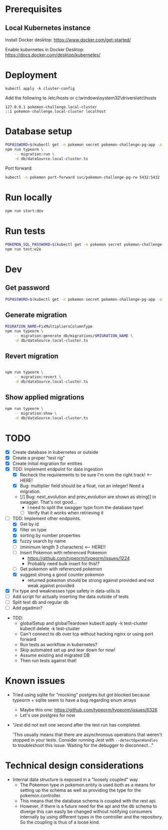 
# Prerequisites

## Local Kubernetes instance
Install Docker desktop:
https://www.docker.com/get-started/

Enable kubernetes in Docker Desktop:
https://docs.docker.com/desktop/kubernetes/


# Deployment

```
kubectl apply -k cluster-config
```

Add the following to /etc/hosts or c:\windows\system32\drivers\etc\hosts
```
127.0.0.1 pokemon-challenge.local-cluster
::1 pokemon-challenge.local-cluster localhost
```


# Database setup

```bash
PGPASSWORD=$(kubectl get -n pokemon secret pokemon-challenge-pg-app -o json | jq -r '.data.password | @base64d')
npm run typeorm \
    -- migration:run \
    -d db/dataSource.local-cluster.ts
```
Port forward:
```bash
kubectl -n pokemon port-forward svc/pokemon-challenge-pg-rw 5432:5432
```

# Run locally

```bash
npm run start:dev
```

# Run tests

```bash
POKEMON_SQL_PASSWORD=$(kubectl get -n pokemon secret pokemon-challenge-pg-app -o json | jq -r '.data.password | @base64d')
npm run test:e2e
```

# Dev

## Get password

```bash
PGPASSWORD=$(kubectl get -n pokemon secret pokemon-challenge-pg-app -o json | jq -r '.data.password | @base64d')
```

## Generate migration

```bash
MIGRATION_NAME=FixMultipliersColumnType
npm run typeorm \
    -- migration:generate db/migrations/$MIGRATION_NAME \
    -d db/dataSource.local-cluster.ts
```

## Revert migration

```bash

npm run typeorm \
    -- migration:revert \
    -d db/dataSource.local-cluster.ts
```

## Show applied migrations
```bash
npm run typeorm \
    -- migration:show \
    -d db/dataSource.local-cluster.ts
```

# TODO

- [X] Create database in kubernetes or outside
- [X] Create a proper "test rig"
- [X] Create initial migration for entities
- [X] TDD: Implement endpoint for data ingestion
    - [X] Recheck the requirements to be sure I'm onm the right track! <-- HERE!
    - [X] Bug: multiplier field should be a float, not an integer! Need a migration.
    - [/] Bug: next_evolution and prev_evolution are shown as string[] in swagger. That's not good...
        - I need to split the swagger type from the database type!
        - [ ] Verify that it works when retrieving it
- [ ] TDD: Implement other endpoints.
    - [X] Get by id
    - [X] filter on type
    - [X] sorting by number properties
    - [X] fuzzy search by name
    - [ ] (minimum length 3 characters) <-- HERE!!
    - [ ] Insert Pokemon with referenced Pokemon
        - https://github.com/typeorm/typeorm/issues/1224
        - Probably need bulk insert for this!?
    - [ ] Get pokemon with referenced pokemon
    - [X] suggest strong a good counter pokemon
        - returned pokemon should be strong against provided and not weak against provided
- [X] Fix type and weaknesses type safety in data-utils.ts
- [ ] Add script for actually inserting the data outside of tests
- [ ] Split test db and regular db
- [ ] Add pgadmin?
- TDD:
    - globalSetup and globalTeardown
        kubectl apply -k test-cluster
        kubectl delete -k test-cluster
    - Can't connect to db over tcp without hacking nginx or using port forward
    - Run tests as workflow in kubernetes?
    - Skip automated set up and tear down for now!
    - Assume existing and migrated DB
    - Then run tests against that!

# Known issues

- Tried using sqlite for "mocking" postgres but got blocked because typeorm + sqlite seem to have a bug regarding enum arrays
    - Maybe this one: https://github.com/typeorm/typeorm/issues/6326
    - Let's use postgres for now
- "Jest did not exit one second after the test run has completed.

    'This usually means that there are asynchronous operations that weren't stopped in your tests. Consider running Jest with `--detectOpenHandles` to troubleshoot this issue.
    Waiting for the debugger to disconnect..."


# Technical design considerations
- Internal data structure is exposed in a "loosely coupled" way
    - The Pokemon type in pokemon.entity is used both as a means for setting up the schema as well as providing the type for the pokemon.controller.
    - This means that the database schema is coupled with the rest api.
    - However, if there is a future need for the api and the db schema to diverge this can easily be changed without notifying consumers internally by using different types in the controller and the repository. So the coupling is thus of a loose kind.